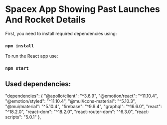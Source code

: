 # Spacex App Showing Past Launches And Rocket Details

First, you need to install required dependencies using:

### `npm install`

To run the React app use:

### `npm start`

## Used dependencies:

"dependencies": {
"@apollo/client": "^3.6.9",
"@emotion/react": "^11.10.4",
"@emotion/styled": "^11.10.4",
"@mui/icons-material": "^5.10.3",
"@mui/material": "^5.10.4",
"firebase": "^9.9.4",
"graphql": "^16.6.0",
"react": "^18.2.0",
"react-dom": "^18.2.0",
"react-router-dom": "^6.3.0",
"react-scripts": "5.0.1"
},
